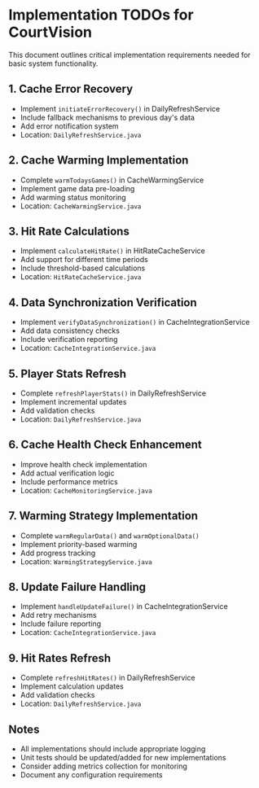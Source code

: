 # Implementation TODOs for CourtVision

This document outlines critical implementation requirements needed for basic system functionality.

## 1. Cache Error Recovery

- Implement `initiateErrorRecovery()` in DailyRefreshService
- Include fallback mechanisms to previous day's data
- Add error notification system
- Location: `DailyRefreshService.java`

## 2. Cache Warming Implementation

- Complete `warmTodaysGames()` in CacheWarmingService
- Implement game data pre-loading
- Add warming status monitoring
- Location: `CacheWarmingService.java`

## 3. Hit Rate Calculations

- Implement `calculateHitRate()` in HitRateCacheService
- Add support for different time periods
- Include threshold-based calculations
- Location: `HitRateCacheService.java`

## 4. Data Synchronization Verification

- Implement `verifyDataSynchronization()` in CacheIntegrationService
- Add data consistency checks
- Include verification reporting
- Location: `CacheIntegrationService.java`

## 5. Player Stats Refresh

- Complete `refreshPlayerStats()` in DailyRefreshService
- Implement incremental updates
- Add validation checks
- Location: `DailyRefreshService.java`

## 6. Cache Health Check Enhancement

- Improve health check implementation
- Add actual verification logic
- Include performance metrics
- Location: `CacheMonitoringService.java`

## 7. Warming Strategy Implementation

- Complete `warmRegularData()` and `warmOptionalData()`
- Implement priority-based warming
- Add progress tracking
- Location: `WarmingStrategyService.java`

## 8. Update Failure Handling

- Implement `handleUpdateFailure()` in CacheIntegrationService
- Add retry mechanisms
- Include failure reporting
- Location: `CacheIntegrationService.java`

## 9. Hit Rates Refresh

- Complete `refreshHitRates()` in DailyRefreshService
- Implement calculation updates
- Add validation checks
- Location: `DailyRefreshService.java`

## Notes

- All implementations should include appropriate logging
- Unit tests should be updated/added for new implementations
- Consider adding metrics collection for monitoring
- Document any configuration requirements
